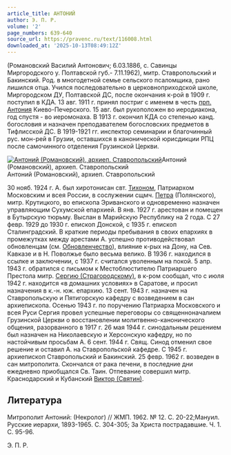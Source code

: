 ```yaml
---
article_title: АНТОНИЙ
author: Э. П. Р.
volume: '2'
page_numbers: 639-640
source_url: https://pravenc.ru/text/116008.html
downloaded_at: '2025-10-13T08:49:12Z'
---
```


(Романовский Василий Антонович; 6.03.1886, с. Савинцы Миргородского у. Полтавской губ.- 7.11.1962), митр. Ставропольский и Бакинский. Род. в многодетной семье сельского псаломщика, рано лишился отца. Учился последовательно в церковноприходской школе, Миргородском ДУ, Полтавской ДС, после окончания к-рой в 1909 г. поступил в КДА. 13 авг. 1911 г. принял постриг с именем в честь [прп. Антония](<https://pravenc.ru/text/прп  Антония.html>) Киево-Печерского. 15 авг. был рукоположен во иеродиакона, год спустя - во иеромонаха. В 1913 г. окончил КДА со степенью канд. богословия и назначен преподавателем богословских предметов в Тифлисской ДС. В 1919-1921 гг. инспектор семинарии и благочинный рус. мон-рей в Грузии, оставшихся в канонической юрисдикции РПЦ после самочинного отделения Грузинской Церкви.

[![Антоний (Романовский), архиеп. Ставропольский](https://pravenc.ru/data/887/447/1234/i200.jpg "Кликните для увеличения картинки")](https://pravenc.ru/data/887/447/1234/i400.jpg)Антоний (Романовский), архиеп. Ставропольский  
Антоний (Романовский), архиеп. Ставропольский

30 нояб. 1924 г. А. был хиротонисан свт. [Тихоном](https://pravenc.ru/text/Тихон.html), Патриархом Московским и всея России, в сослужении сщмч. [Петра](https://pravenc.ru/text/Петр.html) (Полянского), митр. Крутицкого, во епископа Эриванского и одновременно назначен управляющим Сухумской епархией. В янв. 1927 г. арестован и помещен в Бутырскую тюрьму. Выслан в Марийскую Республику на 2 года. С 27 февр. 1929 до 1930 г. епископ Донской, с 1935 г. епископ Сталинградский. В краткие периоды пребывания в своих епархиях в промежутках между арестами А. успешно противодействовал обновленцам (см. [Обновленчество](https://pravenc.ru/text/Обновленчество.html)), влияние к-рых на Дону, на Сев. Кавказе и в Н. Поволжье было весьма велико. В 1936 г. находился в ссылке и заключении, с 1937 г. считался уволенным на покой. 5 апр. 1943 г. обратился с письмом к Местоблюстителю Патриаршего Престола митр. [Сергию (Страгородскому)](<https://pravenc.ru/text/Сергию (Страгородскому).html>), в к-ром сообщал, что с июля 1942 г. находится «в домашних условиях» в Саратове, и просил назначения в к.-н. юж. епархию. 13 сент. 1943 г. назначен на Ставропольскую и Пятигорскую кафедру с возведением в сан архиепископа. Осенью 1943 г. по поручению Патриарха Московского и всея Руси Сергия провел успешные переговоры со священноначалием Грузинской Церкви о восстановлении молитвенно-канонического общения, разорванного в 1917 г. 26 мая 1944 г. синодальным решением был назначен на Николаевскую и Херсонскую кафедру, но по настойчивым просьбам А. 6 сент. 1944 г. Свящ. Синод отменил свое решение и оставил А. на Ставропольской кафедре. С 1945 г. архиепископ Ставропольский и Бакинский. 25 февр. 1962 г. возведен в сан митрополита. Скончался от рака печени, в последние дни ежедневно приобщался Св. Таин. Отпевание совершил митр. Краснодарский и Кубанский [Виктор (Святин)](<https://pravenc.ru/text/Виктор (Святин).html>).

## Литература

Митрополит Антоний: (Некролог) // ЖМП. 1962. № 12. С. 20-22;Мануил. Русские иерархи, 1893-1965. С. 304-305; За Христа пострадавшие. Ч. 1. С. 95-96.

Э. П. Р.

